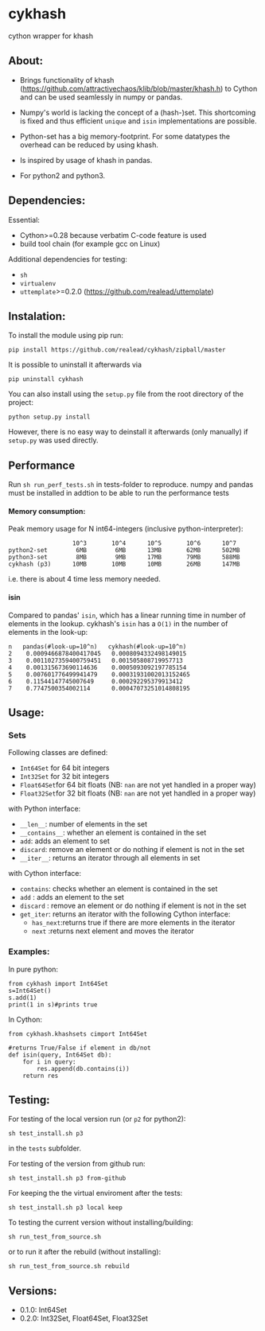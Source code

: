 # cykhash

cython wrapper for khash

## About:

  * Brings functionality of khash (https://github.com/attractivechaos/klib/blob/master/khash.h) to Cython and can be used seamlessly in numpy or pandas.

  * Numpy's world is lacking the concept of a (hash-)set. This shortcoming is fixed and thus efficient `unique` and `isin` implementations are possible.

  * Python-set has a big memory-footprint. For some datatypes the overhead can be reduced by using khash.

  * Is inspired by usage of khash in pandas.
  
  * For python2 and python3.

## Dependencies:

Essential:

  * Cython>=0.28 because verbatim C-code feature is used
  * build tool chain (for example gcc on Linux)

Additional dependencies for testing:

  * `sh`
  * `virtualenv`
  * `uttemplate`>=0.2.0 (https://github.com/realead/uttemplate)

## Instalation:

To install the module using pip run:

    pip install https://github.com/realead/cykhash/zipball/master

It is possible to uninstall it afterwards via

    pip uninstall cykhash

You can also install using the `setup.py` file from the root directory of the project:

    python setup.py install

However, there is no easy way to deinstall it afterwards (only manually) if `setup.py` was used directly.

## Performance

Run `sh run_perf_tests.sh` in tests-folder to reproduce. numpy and pandas must be installed in addtion to be able to run the performance tests

#### Memory consumption:

Peak memory usage for N int64-integers (inclusive python-interpreter):

                      10^3       10^4      10^5       10^6      10^7
    python2-set        6MB        6MB      13MB       62MB      502MB
    python3-set        8MB        9MB      17MB       79MB      588MB
    cykhash (p3)      10MB       10MB      10MB       26MB      147MB

i.e. there is about 4 time less memory needed.

#### isin

Compared to pandas' `isin`, which has a linear running time in number of elements in the lookup. cykhash's `isin` has a `O(1)` in the number of elements in the look-up:

    n	pandas(#look-up=10^n)	cykhash(#look-up=10^n)
    2 	 0.0009466878400417045 	 0.0008094332498149015
    3 	 0.0011027359400759451 	 0.001505808719957713
    4 	 0.001315673690114636 	 0.0005093092197785154
    5 	 0.007601776499941479 	 0.00031931002013152465
    6 	 0.11544147745007649 	 0.000292295379913412
    7 	 0.7747500354002114 	 0.00047073251014808195


## Usage:

### Sets

Following classes are defined: 
         
  * `Int64Set` for 64 bit integers
  * `Int32Set` for 32 bit integers
  * `Float64Set`for 64 bit floats (NB: `nan` are not yet handled in a proper way)
  * `Float32Set`for 32 bit floats (NB: `nan` are not yet handled in a proper way)

with Python interface:

  * `__len__`: number of elements in the set
  * `__contains__`: whether an element is contained in the set
  * `add`: adds an element to set
  * `discard`: remove an element or do nothing if element is not in the set
  * `__iter__`: returns an iterator through all elements in set

with Cython interface:

  * `contains`: checks whether an element is contained in the set
  * `add` : adds an element to the set
  * `discard` : remove an element or do nothing if element is not in the set
  * `get_iter`: returns an iterator with the following Cython interface:
       * `has_next`:returns true if there are more elements in the iterator
       * `next` :returns next element and moves the iterator

### Examples: 

In pure python:
 
    from cykhash import Int64Set
    s=Int64Set()
    s.add(1)
    print(1 in s)#prints true

In Cython:

    from cykhash.khashsets cimport Int64Set

    #returns True/False if element in db/not
    def isin(query, Int64Set db):
        for i in query:
            res.append(db.contains(i))
        return res


## Testing:

For testing of the local version run (or `p2` for python2):

    sh test_install.sh p3

in the `tests` subfolder.

For testing of the version from github run:

    sh test_install.sh p3 from-github

For keeping the the virtual enviroment after the tests:

    sh test_install.sh p3 local keep

To testing the current version without installing/building:

    sh run_test_from_source.sh

or to run it after the rebuild (without installing):
   
    sh run_test_from_source.sh rebuild





## Versions:

  * 0.1.0: Int64Set
  * 0.2.0: Int32Set, Float64Set, Float32Set

